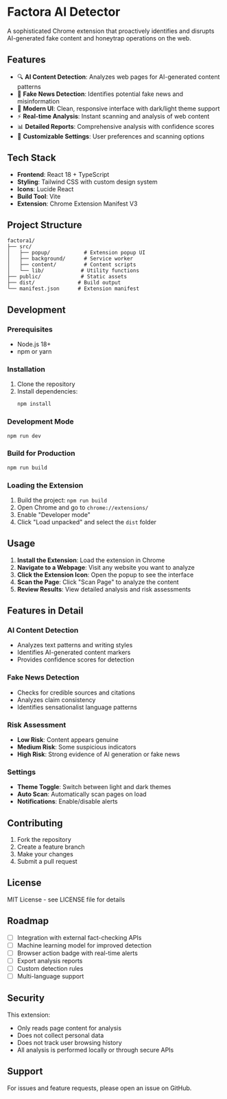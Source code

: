 # Factora AI Detector

A sophisticated Chrome extension that proactively identifies and disrupts AI-generated fake content and honeytrap operations on the web.

## Features

- 🔍 **AI Content Detection**: Analyzes web pages for AI-generated content patterns
- 🚨 **Fake News Detection**: Identifies potential fake news and misinformation
- 🎨 **Modern UI**: Clean, responsive interface with dark/light theme support
- ⚡ **Real-time Analysis**: Instant scanning and analysis of web content
- 📊 **Detailed Reports**: Comprehensive analysis with confidence scores
- 🔧 **Customizable Settings**: User preferences and scanning options

## Tech Stack

- **Frontend**: React 18 + TypeScript
- **Styling**: Tailwind CSS with custom design system
- **Icons**: Lucide React
- **Build Tool**: Vite
- **Extension**: Chrome Extension Manifest V3

## Project Structure

```
factora1/
├── src/
│   ├── popup/           # Extension popup UI
│   ├── background/      # Service worker
│   ├── content/         # Content scripts
│   └── lib/            # Utility functions
├── public/             # Static assets
├── dist/              # Build output
└── manifest.json      # Extension manifest
```

## Development

### Prerequisites

- Node.js 18+ 
- npm or yarn

### Installation

1. Clone the repository
2. Install dependencies:
   ```bash
   npm install
   ```

### Development Mode

```bash
npm run dev
```

### Build for Production

```bash
npm run build
```

### Loading the Extension

1. Build the project: `npm run build`
2. Open Chrome and go to `chrome://extensions/`
3. Enable "Developer mode"
4. Click "Load unpacked" and select the `dist` folder

## Usage

1. **Install the Extension**: Load the extension in Chrome
2. **Navigate to a Webpage**: Visit any website you want to analyze
3. **Click the Extension Icon**: Open the popup to see the interface
4. **Scan the Page**: Click "Scan Page" to analyze the content
5. **Review Results**: View detailed analysis and risk assessments

## Features in Detail

### AI Content Detection
- Analyzes text patterns and writing styles
- Identifies AI-generated content markers
- Provides confidence scores for detection

### Fake News Detection
- Checks for credible sources and citations
- Analyzes claim consistency
- Identifies sensationalist language patterns

### Risk Assessment
- **Low Risk**: Content appears genuine
- **Medium Risk**: Some suspicious indicators
- **High Risk**: Strong evidence of AI generation or fake news

### Settings
- **Theme Toggle**: Switch between light and dark themes
- **Auto Scan**: Automatically scan pages on load
- **Notifications**: Enable/disable alerts

## Contributing

1. Fork the repository
2. Create a feature branch
3. Make your changes
4. Submit a pull request

## License

MIT License - see LICENSE file for details

## Roadmap

- [ ] Integration with external fact-checking APIs
- [ ] Machine learning model for improved detection
- [ ] Browser action badge with real-time alerts
- [ ] Export analysis reports
- [ ] Custom detection rules
- [ ] Multi-language support

## Security

This extension:
- Only reads page content for analysis
- Does not collect personal data
- Does not track user browsing history
- All analysis is performed locally or through secure APIs

## Support

For issues and feature requests, please open an issue on GitHub. 